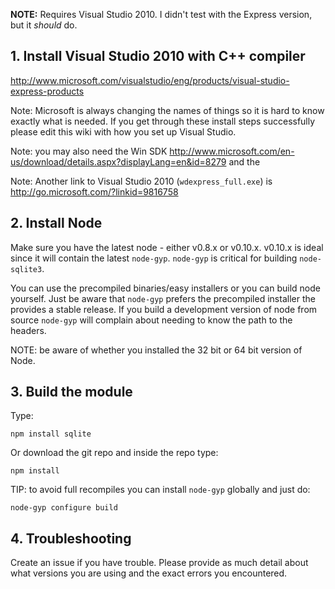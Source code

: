 **NOTE:** Requires Visual Studio 2010. I didn't test with the Express version, but it *should* do.

## 1. Install Visual Studio 2010 with C++ compiler

<http://www.microsoft.com/visualstudio/eng/products/visual-studio-express-products>

Note: Microsoft is always changing the names of things so it is hard to know exactly what is needed. If you get through these install steps successfully please edit this wiki with how you set up Visual Studio.

Note: you may also need the Win SDK <http://www.microsoft.com/en-us/download/details.aspx?displayLang=en&id=8279> and the

Note: Another link to Visual Studio 2010 (`wdexpress_full.exe`) is <http://go.microsoft.com/?linkid=9816758>

## 2. Install Node

Make sure you have the latest node - either v0.8.x or v0.10.x. v0.10.x is ideal since it will contain the latest `node-gyp`. `node-gyp` is critical for building `node-sqlite3`.

You can use the precompiled binaries/easy installers or you can build node yourself. Just be aware that `node-gyp` prefers the precompiled installer the provides a stable release. If you build a development version of node from source `node-gyp` will complain about needing to know the path to the headers. 

NOTE: be aware of whether you installed the 32 bit or 64 bit version of Node.

## 3. Build the module

Type:

    npm install sqlite


Or download the git repo and inside the repo type:

    npm install

TIP: to avoid full recompiles you can install `node-gyp` globally and just do:

    node-gyp configure build

## 4. Troubleshooting

Create an issue if you have trouble. Please provide as much detail about what versions you are using and the exact errors you encountered.
